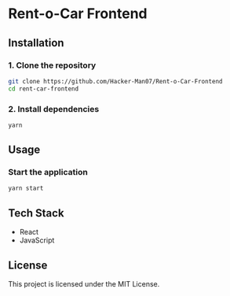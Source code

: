 # Rent-o-Car Frontend

## Installation

### 1. Clone the repository
```sh
git clone https://github.com/Hacker-Man07/Rent-o-Car-Frontend
cd rent-car-frontend
```

### 2. Install dependencies
```sh
yarn
```

## Usage

### Start the application
```sh
yarn start
```

## Tech Stack
- React
- JavaScript

## License
This project is licensed under the MIT License.
